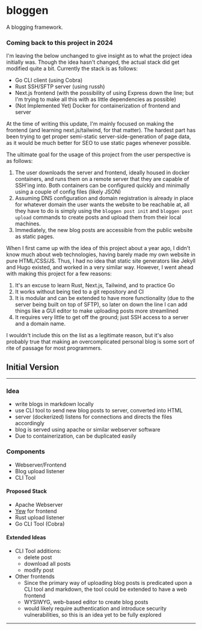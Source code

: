 # bloggen 
A blogging framework.

### Coming back to this project in 2024
I'm leaving the below unchanged to give insight as to what the project idea initially was. Though the idea hasn't changed, the actual stack did get modified quite a bit. Currently the stack is as follows: 
- Go CLI client (using Cobra)
- Rust SSH/SFTP server (using russh)
- Next.js frontend (with the possibility of using Express down the line; but I'm trying to make all this with as little dependencies as possible)
- (Not Implemented Yet) Docker for containerization of frontend and server 

At the time of writing this update, I'm mainly focused on making the frontend (and learning next.js/tailwind, for that matter). The hardest part has been trying to get proper semi-static server-side-generation of page data, as it would be much better for SEO to use static pages whenever possible. 

The ultimate goal for the usage of this project from the user perspective is as follows: 
1. The user downloads the server and frontend, ideally housed in docker containers, and runs them on a remote server that they are capable of SSH'ing into. Both containers can be configured quickly and minimally using a couple of config files (likely JSON)
2. Assuming DNS configuration and domain registration is already in place for whatever domain the user wants the website to be reachable at, all they have to do is simply using the `bloggen post init` and `bloggen post upload` commands to create posts and upload them from their local machines. 
3. Immediately, the new blog posts are accessible from the public website as static pages. 

When I first came up with the idea of this project about a year ago, I didn't know much about web technologies, having barely made my own website in pure HTML/CSS/JS. Thus, I had no idea that static site generators like Jekyll and Hugo existed, and worked in a very similar way. However, I went ahead with making this project for a few reasons: 
1. It's an excuse to learn Rust, Next.js, Tailwind, and to practice Go
2. It works without being tied to a git repository and CI
3. It is modular and can be extended to have more functionality (due to the server being built on top of SFTP), so later on down the line I can add things like a GUI editor to make uploading posts more streamlined 
4. It requires very little to get off the ground; just SSH access to a server and a domain name. 

I wouldn't include this on the list as a legitimate reason, but it's also probably true that making an overcomplicated personal blog is some sort of rite of passage for most programmers. 

## Initial Version 
---
### Idea
- write blogs in markdown locally 
- use CLI tool to send new blog posts to server, converted into HTML
- server (dockerized) listens for connections and directs the files accordingly 
- blog is served using apache or similar webserver software 
- Due to containerization, can be duplicated easily 

### Components
- Webserver/Frontend
- Blog upload listener 
- CLI Tool 

#### Proposed Stack 
- Apache Webserver 
- [Yew](https://github.com/yewstack/yew) for frontend 
- Rust upload listener 
- Go CLI Tool (Cobra)

#### Extended Ideas
- CLI Tool additions:
  - delete post
  - download all posts
  - modify post 
- Other frontends
  - Since the primary way of uploading blog posts is predicated upon a CLI tool and markdown, the tool could be extended to have a web frontend
  - WYSIWYG, web-based editor to create blog posts 
  - would likely require authentication and introduce security vulnerabilities, so this is an idea yet to be fully explored 
---

<!-- New plan: 
- uses go command line client to upload to listening server
  - listening server is custom, but maybe auths by checking clients ssh key 
  - For SSH auth and encryption: [rust lib](https://github.com/RustCrypto/SSH)
  - [This lib seems to do a lot of what I want](https://docs.rs/thrussh/latest/thrussh/)
  - [This lib is a fork of the last one that is actually on github and not on some weird proprietary fucked up website](https://github.com/warp-tech/russh)
- server builds static content from new code, deploys it to given directory which is served from apache or similar 
- Proposed stack: 
  - Go client 
  - Rust server 
    - can be dockerized 
    - essentially an ssh server wrapper 
  - apache httpd 
    - also can run from docker container 
  - Frontend: 
    - react.js (or yew if I'm really feeling masochistic)
  - Stretch: 
    - if httpd & server code running on containers, maybe package up within kubernetes? 
 -->

